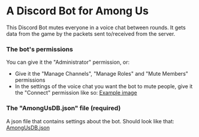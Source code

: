 # A Discord Bot for Among Us
This Discord Bot mutes everyone in a voice chat between rounds. It gets data from the game by the packets sent to/received from the server.

### The bot's permissions
You can give it the "Administrator" permission, or:
* Give it the "Manage Channels", "Manage Roles" and "Mute Members" permissions
* In the settings of the voice chat you want the bot to mute people, give it the "Connect" permission like so: [Example image](examples/voice_chat_connect_permission_example.png)

### The "AmongUsDB.json" file (required)
A json file that contains settings about the bot.
Should look like that: [AmongUsDB.json](AmongUsDB.json)
